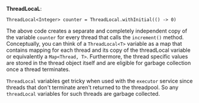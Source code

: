 **ThreadLocaL**:

`ThreadLocal<Integer> counter = ThreadLocal.withInitial(() -> 0)` 

The above code creates a separate and completely independent copy of the variable `counter` for every thread that calls the `increment()` method. Conceptually, you can think of a `ThreadLocal<T>` variable as a map that contains mapping for each thread and its copy of the threadLocal variable or equivalently a `Map<Thread, T>`. Furthermore, the thread specific values are stored in the thread object itself and are eligible for garbage collection once a thread terminates.

`ThreadLocal` variables get tricky when used with the `executor` service since threads that don't terminate aren't returned to the threadpool. So any `threadLocal` variables for such threads are garbage collected.